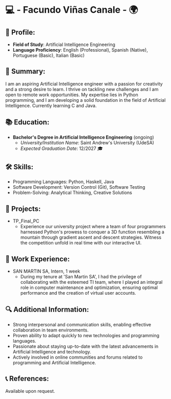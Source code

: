# 💻 - Facundo Viñas Canale - 🌍

## 👤 Profile:
- **Field of Study**: Artificial Intelligence Engineering
- **Language Proficiency**: English (Professional), Spanish (Native), Portuguese (Basic), Italian (Basic)

## 📝 Summary:
I am an aspiring Artificial Intelligence engineer with a passion for creativity and a strong desire to learn. I thrive on tackling new challenges and I am open to remote work opportunities. My expertise lies in Python programming, and I am developing a solid foundation in the field of Artificial Intelligence. Currently learning C and Java.

## 📚 Education:
- **Bachelor's Degree in Artificial Intelligence Engineering** (ongoing)
  - *University/Institution Name*: Saint Andrew's University (UdeSA)
  - *Expected Graduation Date*: 12/2027 🎓

## 🛠️ Skills:
- Programming Languages: Python, Haskell, Java
- Software Development: Version Control (Git), Software Testing
- Problem-Solving: Analytical Thinking, Creative Solutions

## 📂 Projects:
- TP_Final_PC
  - Experience our university project where a team of four programmers harnessed Python's prowess to conquer a 3D function resembling a mountain through gradient ascent and descent strategies. Witness the competition unfold in real time with our interactive UI.

## 💼 Work Experience:
- SAN MARTIN SA, Intern, 1 week
  - During my tenure at 'San Martin SA', I had the privilege of collaborating with the esteemed TI team, where I played an integral role in computer maintenance and optimization, ensuring optimal performance and the creation of virtual user accounts.

## 🔍 Additional Information:
- Strong interpersonal and communication skills, enabling effective collaboration in team environments.
- Proven ability to adapt quickly to new technologies and programming languages.
- Passionate about staying up-to-date with the latest advancements in Artificial Intelligence and technology.
- Actively involved in online communities and forums related to programming and Artificial Intelligence.

## 📞 References:
Available upon request.

<!--
**FacuVCanale/FacuVCanale** is a ✨ _special_ ✨ repository because its `README.md` (this file) appears on your GitHub profile.

Here are some ideas to get you started:

- 🔭 I’m currently working on ...
- 🌱 I’m currently learning ...
- 👯 I’m looking to collaborate on ...
- 🤔 I’m looking for help with ...
- 💬 Ask me about ...
- 📫 How to reach me: ...
- 😄 Pronouns: ...
- ⚡ Fun fact: ...
-->
